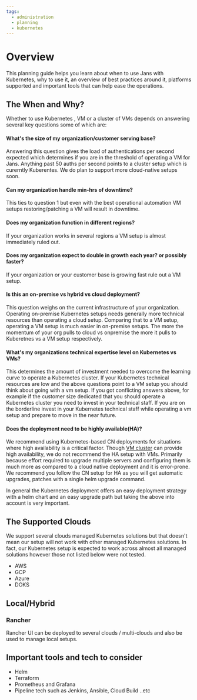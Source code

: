 ```yaml
---
tags:
  - administration
  - planning
  - kubernetes
---
```


# Overview

This planning guide helps you learn about when to use Jans with Kubernetes, why to use it, an overview of best practices around it, platforms supported and important tools that can help ease the operations.

## The When and Why?

Whether to use Kubernetes , VM or a cluster of VMs depends on answering several key questions some of which are:

#### What's the size of my organization/customer serving base?
Answering this question gives the load of authentications per second expected which determines if you are in the threshold of operating a VM for Jans. Anything past 50 auths per second points to a cluster setup which is curerntly Kuberentes. We do plan to support more cloud-native setups soon.

#### Can my organization handle  min-hrs of downtime?
This ties to question 1 but even with the best operational automation VM setups restoring/patching a VM will result in downtime.

#### Does my organization function in different regions?
If your organization works in several regions a VM setup is almost immediately ruled out.

#### Does my organization expect to double in growth each year? or possibly faster?
If your organization or your customer base is growing fast rule out a VM setup.

#### Is this an on-premise vs hybrid vs cloud deployment?
This question weighs on the current infrastructure of your organization. Operating on-premise Kubernetes setups needs generally more technical resources than operating a cloud setup. Comparing that to a VM setup, operating a VM setup is much easier in on-premise setups. The more the momentum of your org pulls to cloud vs onpremise the more it pulls to Kuberetnes vs a VM setup respectively.

#### What's my organizations technical expertise level on Kubernetes vs VMs?
This determines the amount of investment needed to overcome the learning curve to operate a Kubernetes cluster. If your Kubernetes technical resources are low and the above questions point to a VM setup you should think about going with a vm setup. If you got conflicting answers above, for example if the customer size dedicated that you should operate a Kubernetes cluster you need to invest in your technical staff. If you are on the borderline invest in your Kubernetes technical staff while operating a vm setup and prepare to move in the near future.

#### Does the deployment need to be highly available(HA)?
We recommend using Kubernetes-based CN deployments for situations where high availability is a critical factor. Though
[VM cluster](./vm-cluster.md) can provide high availability, we do not recommend the HA setup with VMs. Primarily 
because effort required to upgrade multiple servers and configuring them is much more as compared to a cloud native 
deployment and it is error-prone. We recommend you follow the CN setup for HA as you will get automatic upgrades, 
patches with a single helm upgrade command.

In general the Kubernetes deployment offers an easy deployment strategy with a helm chart and an easy upgrade path but taking the above into account is very important. 

## The Supported Clouds

We support several clouds managed Kubernetes solutions but that doesn't mean our setup will not work with other managed Kubernetes solutions. In fact, our Kubernetes setup is expected to work across almost all managed solutions however those not listed below were not tested.

- AWS 
- GCP
- Azure
- DOKS

## Local/Hybrid
### Rancher
Rancher UI can be deployed to several clouds / multi-clouds and also be used to manage local setups.

## Important tools and tech to consider
- Helm
- Terraform
- Prometheus and Grafana
- Pipeline tech such as Jenkins, Ansible, Cloud Build ..etc